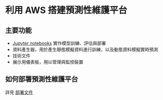 # 利用 AWS 搭建預測性維護平台

## 主要功能

- [Jupyter notebooks](./Notebooks) 實作模型訓練、評估與部署
- 資料產生器，用於產生靜態模擬資料進行訓練，以及動態資料模擬實時預測
- 技術文件
- 展示用儀表板，用以管理與監控裝置

## 如何部署預測性維護平台

詳見 [部署文件](/Docs/README.md)

